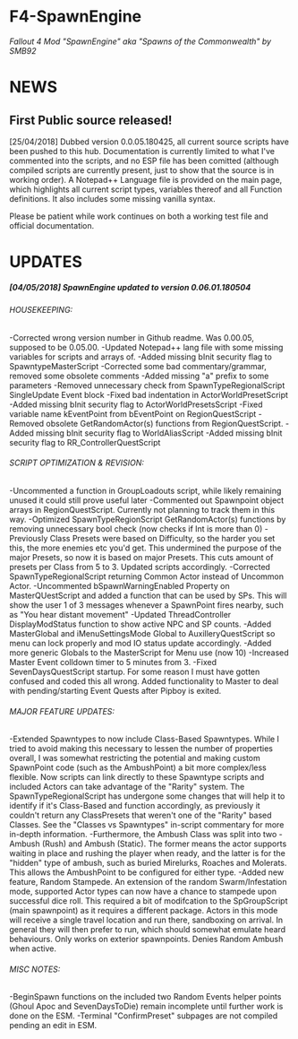 # F4-SpawnEngine
*Fallout 4 Mod "SpawnEngine" aka "Spawns of the Commonwealth" by SMB92*

# NEWS

## First Public source released!
[25/04/2018] Dubbed version 0.0.05.180425, all current source scripts have been pushed to this hub. Documentation is currently limited to what I've commented into the scripts, and no ESP file has been comitted (although compiled scripts are currently present, just to show that the source is in working order). A Notepad++ Language file is provided on the main page, which highlights all current script types, variables thereof and all Function definitions. It also includes some missing vanilla syntax. 

Please be patient while work continues on both a working test file and official documentation.

# UPDATES

##### [04/05/2018] SpawnEngine updated to version 0.06.01.180504


###### HOUSEKEEPING:
-Corrected wrong version number in Github readme. Was 0.00.05, supposed to be 0.05.00.
-Updated Notepad++ lang file with some missing variables for scripts and arrays of. 
-Added missing bInit security flag to SpawntypeMasterScript
-Corrected some bad commentary/grammar, removed some obsolete comments
-Added missing "a" prefix to some parameters
-Removed unnecessary check from SpawnTypeRegionalScript SingleUpdate Event block
-Fixed bad indentation in ActorWorldPresetScript
-Added missing bInit security flag to ActorWorldPresetsScript
-Fixed variable name kEventPoint from bEventPoint on RegionQuestScript
-Removed obsolete GetRandomActor(s) functions from RegionQuestScript.
-Added missing bInit security flag to WorldAliasScript
-Added missing bInit security flag to RR_ControllerQuestScript


###### SCRIPT OPTIMIZATION & REVISION:
-Uncommented a function in GroupLoadouts script, while likely remaining unused it could still prove useful later
-Commented out Spawnpoint object arrays in RegionQuestScript. Currently not planning to track them in this way.
-Optimized SpawnTypeRegionScript GetRandomActor(s) functions by removing unnecessary bool check (now checks if Int is more than 0)
-Previously Class Presets were based on Difficulty, so the harder you set this, the more enemies etc you'd get. This undermined the purpose of the
major Presets, so now it is based on major Presets. This cuts amount of presets per Class from 5 to 3. Updated scripts accordingly.
-Corrected SpawnTypeRegionalScript returning Common Actor instead of Uncommon Actor.
-Uncommented bSpawnWarningEnabled Property on MasterQUestScript and added a function that can be used by SPs. This will show the user 1 of 3 messages
whenever a SpawnPoint fires nearby, such as "You hear distant movement"
-Updated ThreadController DisplayModStatus function to show active NPC and SP counts.
-Added MasterGlobal and iMenuSettingsMode Global to AuxilleryQuestScript so menu can lock properly and mod IO status update accordingly. 
-Added more generic Globals to the MasterScript for Menu use (now 10)
-Increased Master Event colldown timer to 5 minutes from 3.
-Fixed SevenDaysQuestScript startup. For some reason I must have gotten confused and coded this all wrong. Added functionality to Master to deal with
pending/starting Event Quests after Pipboy is exited. 


###### MAJOR FEATURE UPDATES:
-Extended Spawntypes to now include Class-Based Spawntypes. While I tried to avoid making this necessary to lessen the number of properties overall,
I was somewhat restricting the potential and making custom SpawnPoint code (such as the AmbushPoint) a bit more complex/less flexible. Now scripts can 
link directly to these Spawntype scripts and included Actors can take advantage of the "Rarity" system. The SpawnTypeRegionalScript has undergone some
changes that will help it to identify if it's Class-Based and function accordingly, as previously it couldn't return any ClassPresets that weren't one
of the "Rarity" based Classes. See the "Classes vs Spawntypes" in-script commentary for more in-depth information. 
-Furthermore, the Ambush Class was split into two - Ambush (Rush) and Ambush (Static). The former means the actor supports waiting in place and rushing
the player when ready, and the latter is for the "hidden" type of ambush, such as buried Mirelurks, Roaches and Molerats. This allows the AmbushPoint
to be configured for either type.
-Added new feature, Random Stampede. An extension of the random Swarm/Infestation mode, supported Actor types can now have a chance to stampede upon
successful dice roll. This required a bit of modifcation to the SpGroupScript (main spawnpoint) as it requires a different package. Actors in this mode
will receive a single travel location and run there, sandboxing on arrival. In general they will then prefer to run, which should somewhat emulate heard
behaviours. Only works on exterior spawnpoints. Denies Random Ambush when active.

###### MISC NOTES:
-BeginSpawn functions on the included two Random Events helper points (Ghoul Apoc and SevenDaysToDie) remain incomplete until further work is done on the ESM. 
-Terminal "ConfirmPreset" subpages are not compiled pending an edit in ESM. 
